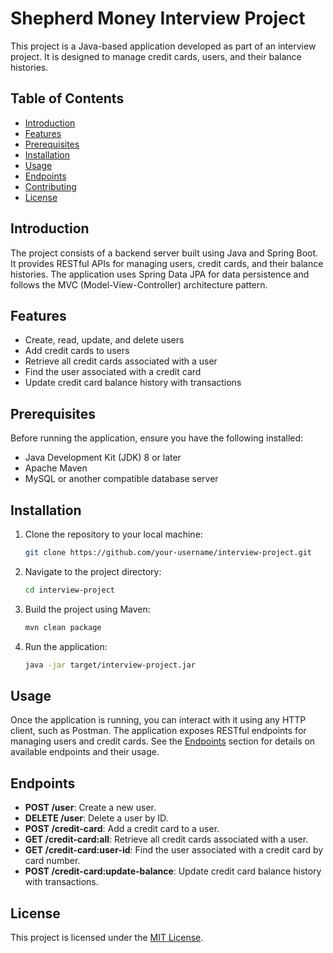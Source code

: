 # Shepherd Money Interview Project

This project is a Java-based application developed as part of an interview project. It is designed to manage credit cards, users, and their balance histories.

## Table of Contents

- [Introduction](#introduction)
- [Features](#features)
- [Prerequisites](#prerequisites)
- [Installation](#installation)
- [Usage](#usage)
- [Endpoints](#endpoints)
- [Contributing](#contributing)
- [License](#license)

## Introduction

The project consists of a backend server built using Java and Spring Boot. It provides RESTful APIs for managing users, credit cards, and their balance histories. The application uses Spring Data JPA for data persistence and follows the MVC (Model-View-Controller) architecture pattern.

## Features

- Create, read, update, and delete users
- Add credit cards to users
- Retrieve all credit cards associated with a user
- Find the user associated with a credit card
- Update credit card balance history with transactions

## Prerequisites

Before running the application, ensure you have the following installed:

- Java Development Kit (JDK) 8 or later
- Apache Maven
- MySQL or another compatible database server

## Installation

1. Clone the repository to your local machine:

   ```bash
   git clone https://github.com/your-username/interview-project.git
   ```

2. Navigate to the project directory:

   ```bash
   cd interview-project
   ```

3. Build the project using Maven:

   ```bash
   mvn clean package
   ```

4. Run the application:

   ```bash
   java -jar target/interview-project.jar
   ```

## Usage

Once the application is running, you can interact with it using any HTTP client, such as Postman. The application exposes RESTful endpoints for managing users and credit cards. See the [Endpoints](#endpoints) section for details on available endpoints and their usage.

## Endpoints

- **POST /user**: Create a new user.
- **DELETE /user**: Delete a user by ID.
- **POST /credit-card**: Add a credit card to a user.
- **GET /credit-card:all**: Retrieve all credit cards associated with a user.
- **GET /credit-card:user-id**: Find the user associated with a credit card by card number.
- **POST /credit-card:update-balance**: Update credit card balance history with transactions.

## License

This project is licensed under the [MIT License](LICENSE).
